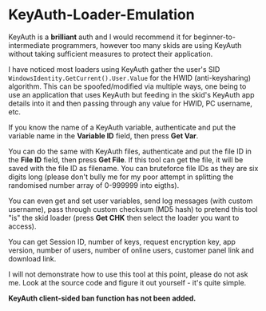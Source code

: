 # KeyAuth-Loader-Emulation
KeyAuth is a **brilliant** auth and I would recommend it for beginner-to-intermediate programmers, however too many skids are using KeyAuth without taking sufficient measures to protect their application.

I have noticed most loaders using KeyAuth gather the user's SID ``WindowsIdentity.GetCurrent().User.Value`` for the HWID (anti-keysharing) algorithm. This can be spoofed/modified via multiple ways, one being to use an application that uses KeyAuth but feeding in the skid's KeyAuth app details into it and then passing through any value for HWID, PC username, etc.

If you know the name of a KeyAuth variable, authenticate and put the variable name in the **Variable ID** field, then press **Get Var**.

You can do the same with KeyAuth files, authenticate and put the file ID in the **File ID** field, then press **Get File**. If this tool can get the file, it will be saved with the file ID as filename. You can bruteforce file IDs as they are six digits long (please don't bully me for my poor attempt in splitting the randomised number array of 0-999999 into eigths).

You can even get and set user variables, send log messages (with custom username), pass through custom checksum (MD5 hash) to pretend this tool "is" the skid loader (press **Get CHK** then select the loader you want to access).

You can get Session ID, number of keys, request encryption key, app version, number of users, number of online users, customer panel link and download link.

I will not demonstrate how to use this tool at this point, please do not ask me. Look at the source code and figure it out yourself - it's quite simple.

**KeyAuth client-sided ban function has not been added.**
